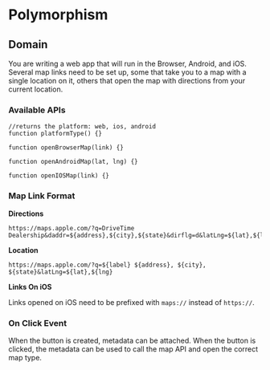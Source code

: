# Polymorphism

## Domain

You are writing a web app that will run in the Browser, Android, and iOS. Several map links need to be set up, some that take you to a map with a single location on it, others that open the map with directions from your current location.

### Available APIs
```
//returns the platform: web, ios, android
function platformType() {} 

function openBrowserMap(link) {}

function openAndroidMap(lat, lng) {}

function openIOSMap(link) {}
```

### Map Link Format

**Directions**

```
https://maps.apple.com/?q=DriveTime Dealership&daddr=${address},${city},${state}&dirflg=d&latLng=${lat},${lng}
```

**Location**

```
https://maps.apple.com/?q=${label} ${address}, ${city}, ${state}&latLng=${lat},${lng}
```

**Links On iOS**

Links opened on iOS need to be prefixed with `maps://` instead of `https://`.

### On Click Event

When the button is created, metadata can be attached. When the button is clicked, the metadata can be used to call the map API and open the correct map type.